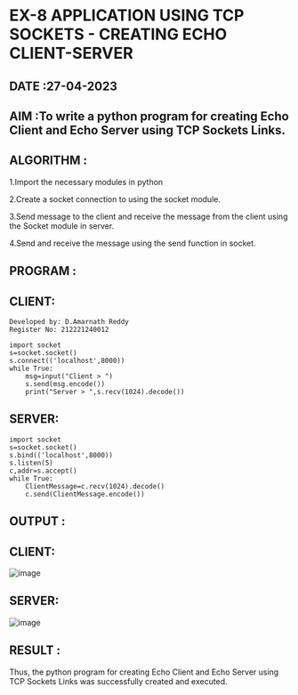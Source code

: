 # EX-8 APPLICATION USING TCP SOCKETS - CREATING ECHO CLIENT-SERVER

## DATE :27-04-2023

## AIM :To write a python program for creating Echo Client and Echo Server using TCP Sockets Links.


## ALGORITHM :
1.Import the necessary modules in python

2.Create a socket connection to using the socket module.

3.Send message to the client and receive the message from the client using the Socket module in server.

4.Send and receive the message using the send function in socket.

## PROGRAM :
## CLIENT:
```
Developed by: D.Amarnath Reddy
Register No: 212221240012
```
~~~
import socket
s=socket.socket()
s.connect(('localhost',8000))
while True:
    msg=input("Client > ")
    s.send(msg.encode())
    print("Server > ",s.recv(1024).decode())
~~~
## SERVER:
~~~
import socket
s=socket.socket()
s.bind(('localhost',8000))
s.listen(5)
c,addr=s.accept()
while True:
    ClientMessage=c.recv(1024).decode()
    c.send(ClientMessage.encode())
~~~

## OUTPUT :
## CLIENT:
![image](https://github.com/NAGINENIROHITH/EX-8/assets/118344049/36aba797-badd-46a0-be3e-f1b63d7dc5fc)

## SERVER:
![image](https://github.com/NAGINENIROHITH/EX-8/assets/118344049/c1c0a831-0e0e-4553-8f2f-8826750bd6c6)


## RESULT :

Thus, the python program for creating Echo Client and Echo Server using TCP Sockets Links was successfully created and executed.
